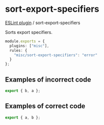 # sort-export-specifiers

[ESLint plugin](https://ilyub.github.io/eslint-plugin-misc/) / sort-export-specifiers

Sorts export specifiers.

```ts
module.exports = {
  plugins: ["misc"],
  rules: {
    "misc/sort-export-specifiers": "error"
  }
};
```

## Examples of incorrect code

```ts
export { b, a };
```

## Examples of correct code

```ts
export { a, b };
```